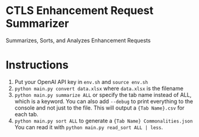# CTLS Enhancement Request Summarizer
Summarizes, Sorts, and Analyzes Enhancement Requests

# Instructions
1. Put your OpenAI API key in `env.sh` and `source env.sh`
2. `python main.py convert data.xlsx` where `data.xlsx` is the filename
3. `python main.py summarize ALL` or specify the tab name instead of ALL, which is a keyword.
   You can also add `--debug` to print everything to the console and not just to the file.
   This will output a `{Tab Name}.csv` for each tab. 
4. `python main.py sort ALL` to generate a `{Tab Name} Commonalities.json`
   You can read it with `python main.py read_sort ALL | less`.

